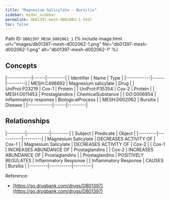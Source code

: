 ```yaml
---
title: "Magnesium Salicylate - Bursitis"
sidebar: mydoc_sidebar
permalink: db01397-mesh-d002062-1.html
toc: false 
---
```



Path ID: `DB01397_MESH_D002062_1`
{% include image.html url="images/db01397-mesh-d002062-1.png" file="db01397-mesh-d002062-1.png" alt="db01397-mesh-d002062-1" %}

## Concepts

|------------|------|---------|
| Identifier | Name | Type    |
|------------|------|---------|
| MESH:C496892 | Magnesium salicylate | Drug |
| UniProt:P23219 | Cox-1 | Protein |
| UniProt:P35354 | Cox-2 | Protein |
| MESH:D011453 | Prostaglandins | ChemicalSubstance |
| GO:0006954 | Inflammatory response | BiologicalProcess |
| MESH:D002062 | Bursitis | Disease |
|------------|------|---------|

## Relationships

|---------|-----------|---------|
| Subject | Predicate | Object  |
|---------|-----------|---------|
| Magnesium Salicylate | DECREASES ACTIVITY OF | Cox-1 |
| Magnesium Salicylate | DECREASES ACTIVITY OF | Cox-2 |
| Cox-1 | INCREASES ABUNDANCE OF | Prostaglandins |
| Cox-2 | INCREASES ABUNDANCE OF | Prostaglandins |
| Prostaglandins | POSITIVELY REGULATES | Inflammatory Response |
| Inflammatory Response | CAUSES | Bursitis |
|---------|-----------|---------|

Reference: 
  - [https://go.drugbank.com/drugs/DB01397](https://go.drugbank.com/drugs/DB01397)

